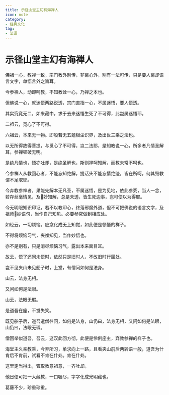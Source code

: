 ```yaml
---
title: 示径山堂主幻有海禅人
icon: note
category:
- 经典文化
tag:
- 法语
---
```


# 示径山堂主幻有海禅人

佛祖一心，教禅一致，宗门教外别传，非离心外，别有一法可传，只是要人离却语言文字，单悟言外之旨耳。

今参禅人，动即呵教，不知教诠一心，乃禅之本也。

但佛说一心，就迷悟两路说透，宗门直指一心，不属迷悟，要人悟透。

其实究竟无二，如来藏中，求于去来迷悟生死了不可得，此岂属迷悟耶。

二祖云，觅心了不可得。

六祖云，本来无一物。即般若无五蕴根尘识界，及出世三乘之法也。

以无所得故得菩提，与觅心了不可得，岂二法耶，是知教说一心，所多者凡情圣解耳，参禅顿破无明。

是绝凡情也，悟亦吐却，是绝圣解也，斯则禅呵知解，而教未常不呵也。

今参禅人从教回心者，不能忘知绝解，提话头不能忘情绝迹，皆在所呵，何其毁教谓不足取耶。

今弃教参禅者，果能先解本无凡圣，不属迷悟，是为见地，依此参究，当人一念，若存丝毫情见，及𢆯妙知解，总是未透，皆生死边事，岂可便以为得耶。

今无明眼知识印证，若不以教印心，终落邪魔外道，但不可把佛说的语言文字，及祖师𢆯妙语句，当作自己知见。必要参究做到相应处。

如经云，一切烦恼。应念化成无上知觉，如此便是顿悟的样子。

不得将烦恼习气，夹襍知见，当作妙悟也。

亦不是别有，只是消尽烦恼习气，露出本来面目耳。

故云，悟了还同未悟时，依然只是旧时人，不改旧时行履处。

岂不见夹山未见船子时，上堂，有僧问如何是法身。

山云，法身无相。

又问如何是法眼。

山云，法眼无瑕。

是道吾在座，不觉失笑。

既见船子后，道吾遣僧往问，如何是法身，山仍曰，法身无相，又问如何是法眼，山仍曰，法眼无瑕。

僧回举似道吾，吾云，这汉此回方彻，此便是伶俐座主，弃教参禅的样子也。

海堂主久亲教乘，今弃所习，单求向上一路，且看夹山前后两转语一般，道吾为什肯后不肯前，试看不肯在什处。肯在什处。

这里定当得出，管取教意祖意，一齐吐却。

他日便可把一大藏教，一口吸尽，字字化成光明藏也。

葛藤不少，珍重珍重。
